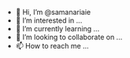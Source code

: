 - 👋 Hi, I’m @samanariaie
- 👀 I’m interested in ...
- 🌱 I’m currently learning ...
- 💞️ I’m looking to collaborate on ...
- 📫 How to reach me ...

<!---
samanariaie/samanariaie is a ✨ special ✨ repository because its `README.md` (this file) appears on your GitHub profile.
You can click the Preview link to take a look at your changes.
--->
